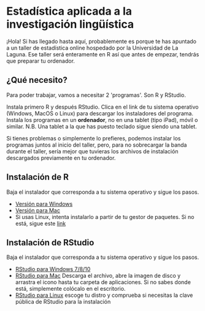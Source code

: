 # Estadística aplicada a la investigación lingüística

¡Hola!
Si has llegado hasta aquí, probablemente es porque te has apuntado a un taller de estadística online hospedado por la Universidad de La Laguna. Ese taller será enteramente en R así que antes de empezar, tendrás que preparar tu ordenador.

## ¿Qué necesito?
Para poder trabajar, vamos a necesitar 2 'programas'. Son R y RStudio.

Instala primero R y después RStudio. Clica en el link de tu sistema operativo (Windows, MacOS o Linux) para descargar los instaladores del programa. Instala los programas en un **ordenador**, no en una tablet (tipo iPad), móvil o similar. N.B. Una tablet a la que has puesto teclado sigue siendo una tablet.

Si tienes problemas o simplemente lo prefieres, podemos instalar los programas juntos al inicio del taller, pero, para no sobrecargar la banda durante el taller, sería mejor que tuvieras los archivos de instalación descargados previamente en tu ordenador.

## Instalación de R
Baja el instalador que corresponda a tu sistema operativo y sigue los pasos. 
 - [Versión para Windows](https://cloud.r-project.org/bin/windows/base/R-4.0.4-win.exe)
 - [Versión para Mac](https://cran.r-project.org/bin/macosx/R-4.0.4.pkg)
 -  Si usas Linux, intenta instalarlo a partir de tu gestor de paquetes. Si no está, sigue este [link](https://cloud.r-project.org/bin/linux/)


## Instalación de RStudio
Baja el instalador que corresponda a tu sistema operativo y sigue los pasos. 
- [RStudio para Windows 7/8/10](https://download1.rstudio.org/desktop/windows/RStudio-1.4.1106.exe)
- [RStudio para Mac](https://download1.rstudio.org/desktop/macos/RStudio-1.4.1106.dmg) Descarga el archivo, abre la imagen de disco y arrastra el icono hasta tu carpeta de aplicaciones. Si no sabes donde está, simplemente colócalo en el escritorio.
- [RStudio para Linux](https://rstudio.com/products/rstudio/download/#download) escoge tu distro y comprueba si necesitas la clave pública de RStudio para la instalación
